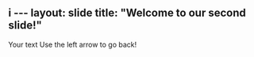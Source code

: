 i ---
layout: slide
title: "Welcome to our second slide!"
---
Your text
Use the left arrow to go back!
